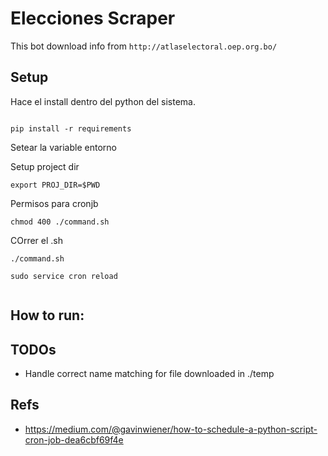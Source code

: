 # Elecciones Scraper

This bot download info from `http://atlaselectoral.oep.org.bo/`


## Setup


Hace el install dentro del python del sistema.

```console

pip install -r requirements

```

Setear la variable entorno

Setup project dir
```
export PROJ_DIR=$PWD

```

Permisos para cronjb


```
chmod 400 ./command.sh

```

COrrer el .sh

```command
./command.sh
```


```
sudo service cron reload


```

## How to run:



## TODOs

* Handle correct name matching for file downloaded in ./temp



## Refs

* https://medium.com/@gavinwiener/how-to-schedule-a-python-script-cron-job-dea6cbf69f4e